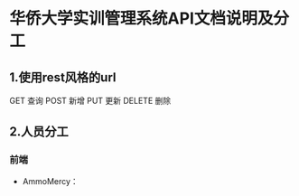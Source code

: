 # **华侨大学实训管理系统API文档说明及分工**

## 1.使用rest风格的url
GET 查询
POST 新增
PUT 更新
DELETE 删除

## 2.人员分工
### 前端
- AmmoMercy：
